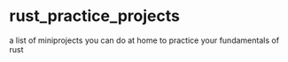 # rust_practice_projects
a list of miniprojects you can do at home to practice your fundamentals of rust
